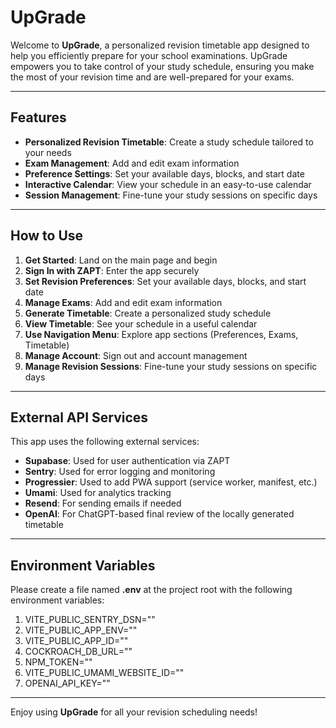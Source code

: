 # UpGrade

Welcome to **UpGrade**, a personalized revision timetable app designed to help you efficiently prepare for your school examinations. UpGrade empowers you to take control of your study schedule, ensuring you make the most of your revision time and are well-prepared for your exams.

---

## Features

- **Personalized Revision Timetable**: Create a study schedule tailored to your needs
- **Exam Management**: Add and edit exam information
- **Preference Settings**: Set your available days, blocks, and start date
- **Interactive Calendar**: View your schedule in an easy-to-use calendar
- **Session Management**: Fine-tune your study sessions on specific days

---

## How to Use

1. **Get Started**: Land on the main page and begin
2. **Sign In with ZAPT**: Enter the app securely
3. **Set Revision Preferences**: Set your available days, blocks, and start date
4. **Manage Exams**: Add and edit exam information
5. **Generate Timetable**: Create a personalized study schedule
6. **View Timetable**: See your schedule in a useful calendar
7. **Use Navigation Menu**: Explore app sections (Preferences, Exams, Timetable)
8. **Manage Account**: Sign out and account management
9. **Manage Revision Sessions**: Fine-tune your study sessions on specific days

---

## External API Services

This app uses the following external services:

- **Supabase**: Used for user authentication via ZAPT
- **Sentry**: Used for error logging and monitoring
- **Progressier**: Used to add PWA support (service worker, manifest, etc.)
- **Umami**: Used for analytics tracking
- **Resend**: For sending emails if needed
- **OpenAI**: For ChatGPT-based final review of the locally generated timetable

---

## Environment Variables

Please create a file named **.env** at the project root with the following environment variables:

1. VITE_PUBLIC_SENTRY_DSN="<Your Sentry DSN>"
2. VITE_PUBLIC_APP_ENV="<development or production>"
3. VITE_PUBLIC_APP_ID="<Your ZAPT App ID>"
4. COCKROACH_DB_URL="<Your CockroachDB URL>"
5. NPM_TOKEN="<Your NPM token if needed>"
6. VITE_PUBLIC_UMAMI_WEBSITE_ID="<Your Umami website ID>"
7. OPENAI_API_KEY="<Your OpenAI API Key>"

---

Enjoy using **UpGrade** for all your revision scheduling needs!